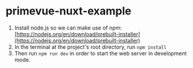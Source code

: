 # primevue-nuxt-example

1. Install node.js so we can make use of npm: [https://nodejs.org/en/download/prebuilt-installer](https://nodejs.org/en/download/prebuilt-installer)
2. In the terminal at the project's root directory, run `npm install`
3. Then run `npm run dev` in order to start the web server in development mode.
